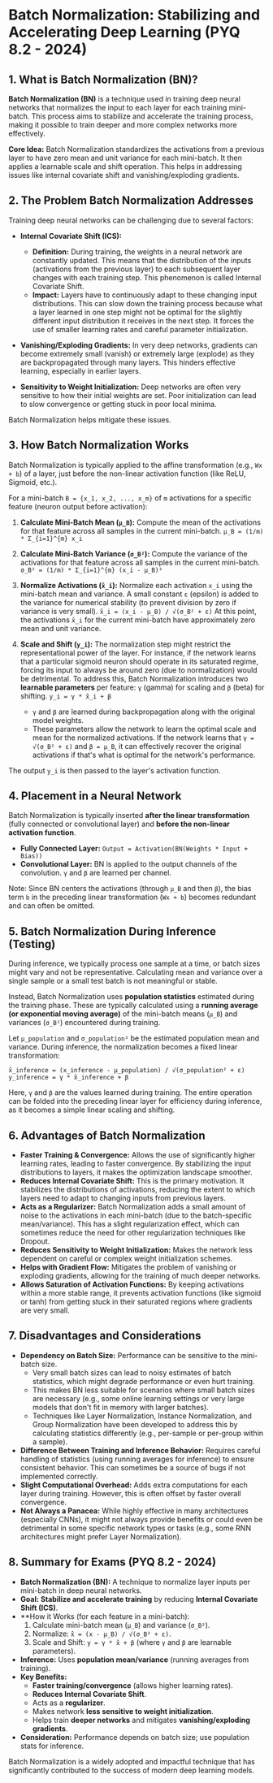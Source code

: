 # Batch Normalization: Stabilizing and Accelerating Deep Learning (PYQ 8.2 - 2024)

## 1. What is Batch Normalization (BN)?

**Batch Normalization (BN)** is a technique used in training deep neural networks that normalizes the input to each layer for each training mini-batch. This process aims to stabilize and accelerate the training process, making it possible to train deeper and more complex networks more effectively.

**Core Idea:** Batch Normalization standardizes the activations from a previous layer to have zero mean and unit variance for each mini-batch. It then applies a learnable scale and shift operation. This helps in addressing issues like internal covariate shift and vanishing/exploding gradients.

## 2. The Problem Batch Normalization Addresses

Training deep neural networks can be challenging due to several factors:

*   **Internal Covariate Shift (ICS):**
    *   **Definition:** During training, the weights in a neural network are constantly updated. This means that the distribution of the inputs (activations from the previous layer) to each subsequent layer changes with each training step. This phenomenon is called Internal Covariate Shift.
    *   **Impact:** Layers have to continuously adapt to these changing input distributions. This can slow down the training process because what a layer learned in one step might not be optimal for the slightly different input distribution it receives in the next step. It forces the use of smaller learning rates and careful parameter initialization.

*   **Vanishing/Exploding Gradients:** In very deep networks, gradients can become extremely small (vanish) or extremely large (explode) as they are backpropagated through many layers. This hinders effective learning, especially in earlier layers.

*   **Sensitivity to Weight Initialization:** Deep networks are often very sensitive to how their initial weights are set. Poor initialization can lead to slow convergence or getting stuck in poor local minima.

Batch Normalization helps mitigate these issues.

## 3. How Batch Normalization Works

Batch Normalization is typically applied to the affine transformation (e.g., `Wx + b`) of a layer, just before the non-linear activation function (like ReLU, Sigmoid, etc.).

For a mini-batch `B = {x_1, x_2, ..., x_m}` of `m` activations for a specific feature (neuron output before activation):

1.  **Calculate Mini-Batch Mean (`μ_B`):**
    Compute the mean of the activations for that feature across all samples in the current mini-batch.
    `μ_B = (1/m) * Σ_{i=1}^{m} x_i`

2.  **Calculate Mini-Batch Variance (`σ_B²`):**
    Compute the variance of the activations for that feature across all samples in the current mini-batch.
    `σ_B² = (1/m) * Σ_{i=1}^{m} (x_i - μ_B)²`

3.  **Normalize Activations (`x̂_i`):**
    Normalize each activation `x_i` using the mini-batch mean and variance. A small constant `ε` (epsilon) is added to the variance for numerical stability (to prevent division by zero if variance is very small).
    `x̂_i = (x_i - μ_B) / √(σ_B² + ε)`
    At this point, the activations `x̂_i` for the current mini-batch have approximately zero mean and unit variance.

4.  **Scale and Shift (`y_i`):**
    The normalization step might restrict the representational power of the layer. For instance, if the network learns that a particular sigmoid neuron should operate in its saturated regime, forcing its input to always be around zero (due to normalization) would be detrimental.
    To address this, Batch Normalization introduces two **learnable parameters** per feature: `γ` (gamma) for scaling and `β` (beta) for shifting.
    `y_i = γ * x̂_i + β`
    *   `γ` and `β` are learned during backpropagation along with the original model weights.
    *   These parameters allow the network to learn the optimal scale and mean for the normalized activations. If the network learns that `γ = √(σ_B² + ε)` and `β = μ_B`, it can effectively recover the original activations if that's what is optimal for the network's performance.

The output `y_i` is then passed to the layer's activation function.

## 4. Placement in a Neural Network

Batch Normalization is typically inserted **after the linear transformation** (fully connected or convolutional layer) and **before the non-linear activation function**.

*   **Fully Connected Layer:** `Output = Activation(BN(Weights * Input + Bias))`
*   **Convolutional Layer:** BN is applied to the output channels of the convolution. `γ` and `β` are learned per channel.

Note: Since BN centers the activations (through `μ_B` and then `β`), the bias term `b` in the preceding linear transformation (`Wx + b`) becomes redundant and can often be omitted.

## 5. Batch Normalization During Inference (Testing)

During inference, we typically process one sample at a time, or batch sizes might vary and not be representative. Calculating mean and variance over a single sample or a small test batch is not meaningful or stable.

Instead, Batch Normalization uses **population statistics** estimated during the training phase. These are typically calculated using a **running average (or exponential moving average)** of the mini-batch means (`μ_B`) and variances (`σ_B²`) encountered during training.

Let `μ_population` and `σ_population²` be the estimated population mean and variance.
During inference, the normalization becomes a fixed linear transformation:

`x̂_inference = (x_inference - μ_population) / √(σ_population² + ε)`
`y_inference = γ * x̂_inference + β`

Here, `γ` and `β` are the values learned during training.
The entire operation can be folded into the preceding linear layer for efficiency during inference, as it becomes a simple linear scaling and shifting.

## 6. Advantages of Batch Normalization

*   **Faster Training & Convergence:** Allows the use of significantly higher learning rates, leading to faster convergence. By stabilizing the input distributions to layers, it makes the optimization landscape smoother.
*   **Reduces Internal Covariate Shift:** This is the primary motivation. It stabilizes the distributions of activations, reducing the extent to which layers need to adapt to changing inputs from previous layers.
*   **Acts as a Regularizer:** Batch Normalization adds a small amount of noise to the activations in each mini-batch (due to the batch-specific mean/variance). This has a slight regularization effect, which can sometimes reduce the need for other regularization techniques like Dropout.
*   **Reduces Sensitivity to Weight Initialization:** Makes the network less dependent on careful or complex weight initialization schemes.
*   **Helps with Gradient Flow:** Mitigates the problem of vanishing or exploding gradients, allowing for the training of much deeper networks.
*   **Allows Saturation of Activation Functions:** By keeping activations within a more stable range, it prevents activation functions (like sigmoid or tanh) from getting stuck in their saturated regions where gradients are very small.

## 7. Disadvantages and Considerations

*   **Dependency on Batch Size:** Performance can be sensitive to the mini-batch size.
    *   Very small batch sizes can lead to noisy estimates of batch statistics, which might degrade performance or even hurt training.
    *   This makes BN less suitable for scenarios where small batch sizes are necessary (e.g., some online learning settings or very large models that don't fit in memory with larger batches).
    *   Techniques like Layer Normalization, Instance Normalization, and Group Normalization have been developed to address this by calculating statistics differently (e.g., per-sample or per-group within a sample).
*   **Difference Between Training and Inference Behavior:** Requires careful handling of statistics (using running averages for inference) to ensure consistent behavior. This can sometimes be a source of bugs if not implemented correctly.
*   **Slight Computational Overhead:** Adds extra computations for each layer during training. However, this is often offset by faster overall convergence.
*   **Not Always a Panacea:** While highly effective in many architectures (especially CNNs), it might not always provide benefits or could even be detrimental in some specific network types or tasks (e.g., some RNN architectures might prefer Layer Normalization).

## 8. Summary for Exams (PYQ 8.2 - 2024)

*   **Batch Normalization (BN):** A technique to normalize layer inputs per mini-batch in deep neural networks.
*   **Goal:** **Stabilize and accelerate training** by reducing **Internal Covariate Shift (ICS)**.
*   **How it Works (for each feature in a mini-batch):
    1.  Calculate mini-batch mean (`μ_B`) and variance (`σ_B²`).
    2.  Normalize: `x̂ = (x - μ_B) / √(σ_B² + ε)`.
    3.  Scale and Shift: `y = γ * x̂ + β` (where `γ` and `β` are learnable parameters).
*   **Inference:** Uses **population mean/variance** (running averages from training).
*   **Key Benefits:**
    *   **Faster training/convergence** (allows higher learning rates).
    *   **Reduces Internal Covariate Shift**.
    *   Acts as a **regularizer**.
    *   Makes network **less sensitive to weight initialization**.
    *   Helps train **deeper networks** and mitigates **vanishing/exploding gradients**.
*   **Consideration:** Performance depends on batch size; use population stats for inference.

Batch Normalization is a widely adopted and impactful technique that has significantly contributed to the success of modern deep learning models. 